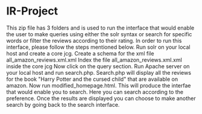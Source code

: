 # IR-Project

This zip file has 3 folders and is used to run the interface that would enable the user to make queries using either the solr syntax or search for specific words or filter the reviews according to their rating.
In order to run this interface, please follow the steps mentioned below.
Run solr on your local host and create a core jcg.
Create a schema for the xml file all_amazon_reviews.xml.xml
Index the file all_amazon_reviews.xml.xml inside the core jcg
Now click on the query section.
Run Apache server on your local host and run search.php.
Search.php will display all the reviews for the book "Harry Potter and the cursed child" that are available on amazon.
Now run modified_homepage.html.
This will produce the interfae that would enable you to search.
Here you can search according to the preference.
Once the results are displayed you can choose to make another search by going back to the search interface.
